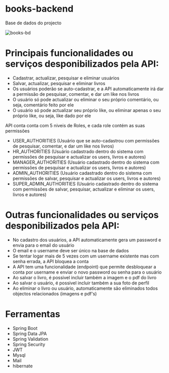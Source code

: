 # books-backend

Base de dados do projecto

![books-bd](https://user-images.githubusercontent.com/54272612/155925202-a2e2db62-cd82-49f0-9470-28426dd5dae4.PNG)

# Principais funcionalidades ou serviços desponibilizados pela API:
- Cadastrar, actualizar, pesquisar e eliminar usuários
- Salvar, actualizar, pesquisar e eliminar livros
- Os usuários poderão se auto-cadastrar, e a API automaticamente irá dar a permissão de pesquisar, comentar, e dar um like nos livros
- O usuário só pode actualizar ou eliminar o seu próprio comentário, ou seja, comentário feito por ele
- O usuário só pode actualizar seu próprio like, ou eliminar apenas o seu próprio like, ou seja, like dado por ele

API conta conta com 5 niveis de Roles, e cada role contém as suas permissões
- USER_AUTHORITIES (Usuário que se auto-cadastrou com permissões de pesquisar, comentar, e dar um like nos livros)
- HR_AUTHORITIES (Usuário cadastrado dentro do sistema com permissões de pesquisar e actualizar os users, livros e autores)
- MANAGER_AUTHORITIES (Usuário cadastrado dentro do sistema com permissões de pesquisar e actualizar os users, livros e autores)
- ADMIN_AUTHORITIES (Usuário cadastrado dentro do sistema com permissões de salvar, pesquisar e actualizar os users, livros e autores)
- SUPER_ADMIN_AUTHORITIES (Usuário cadastrado dentro do sistema com permissões de salvar, pesquisar, actualizar e eliminar os users, livros e autores)

# Outras funcionalidades ou serviços desponibilizados pela API:
- No cadastro dos usuários, a API automaticamente gera um password e envia para o email do usuário
- O email e o username deve ser único na base de dados
- Se tentar logar mais de 5 vezes com um username existente mas com senha errada, a API bloquea a conta
- A API tem uma funcionalidade (endpoint) que permite desbloquear a conta por username e enviar o novo password ou senha para o usuário 
- Ao salvar o livro, é possivel incluir também a imagem e o pdf do livro
- Ao salvar o usuário, é possivel incluir também a sua foto de perfil
- Ao eliminar o livro ou usuário, automaticamente são eliminados todos objectos relacionados (imagens e pdf's)

# Ferramentas
- Spring Boot
- Spring Data JPA
- Spring Validation
- Spring Security
- JWT
- Mysql
- Mail
- hibernate

